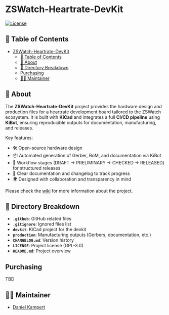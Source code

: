 # ZSWatch-Heartrate-DevKit

[![License](https://img.shields.io/badge/License-GPL%203.0-blue.svg)](https://opensource.org/license/gpl-3-0/)

## 📑 Table of Contents

- [ZSWatch-Heartrate-DevKit](#zswatch-heartrate-devkit)
  - [📑 Table of Contents](#-table-of-contents)
  - [📖 About](#-about)
  - [📂 Directory Breakdown](#-directory-breakdown)
  - [Purchasing](#purchasing)
  - [👨‍💻 Maintainer](#-maintainer)

## 📖 About

The **ZSWatch-Heartrate-DevKit** project provides the hardware design and production files for a heartrate development board tailored to the ZSWatch ecosystem.
It is built with **KiCad** and integrates a full **CI/CD pipeline** using **KiBot**, ensuring reproducible outputs for documentation, manufacturing, and releases.

Key features:

- 🛠️ Open-source hardware design
- 📦 Automated generation of Gerber, BoM, and documentation via KiBot
- 🔄 Workflow stages (DRAFT → PRELIMINARY → CHECKED → RELEASED) for structured releases
- 📝 Clear documentation and changelog to track progress
- 🌍 Designed with collaboration and transparency in mind

Please check the [wiki](https://github.com/ZSWatch/ZSWatch/wiki) for more information about the project.

## 📂 Directory Breakdown

- **`.github`**: GitHub related files
- **`.gitignore`**: Ignored files list
- **`devkit`**: KiCad project for the devkit
- **`production`**: Manufacturing outputs (Gerbers, documentation, etc.)
- **`CHANGELOG.md`**: Version history
- **`LICENSE`**: Project license (GPL-3.0)
- **`README.md`**: Project overview

## Purchasing

TBD

## 👨‍💻 Maintainer

- [Daniel Kampert](mailto:danielkameprt@kampis-elektroecke.de)
